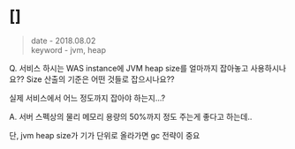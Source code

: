 # []



> date - 2018.08.02  
> keyword - jvm, heap
> 


Q.
서비스 하시는 WAS instance에 JVM heap size를 얼마까지 잡아놓고 사용하시나요??
Size 산출의 기준은 어떤 것들로 잡으시나요??

실제 서비스에서 어느 정도까지 잡아야 하는지...?


A. 
서버 스펙상의 물리 메모리 용량의 50%까지 정도 주는게 좋다고 하는데..

단, jvm heap size가 기가 단위로 올라가면 gc 전략이 중요

















